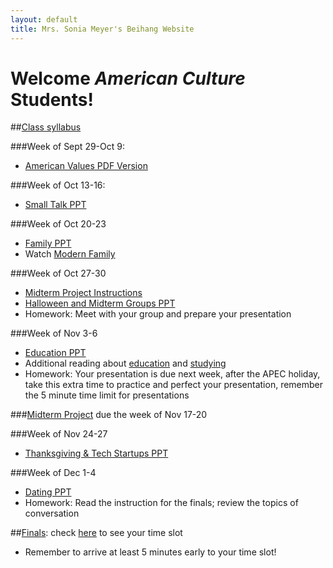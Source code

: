 ```yaml
---
layout: default
title: Mrs. Sonia Meyer's Beihang Website
---
```

# Welcome *American Culture* Students!

##[Class syllabus](http://sonia-beihang-website-resources.s3.amazonaws.com/Graduate%20Culture%20Fall%202014%20Syllabus.pdf)


###Week of Sept 29-Oct 9:
- [American Values PDF Version](http://sonia-beihang-website-resources.s3.amazonaws.com/AmericanValues.pdf)

###Week of Oct 13-16:
- [Small Talk PPT](http://sonia-beihang-website-resources.s3.amazonaws.com/Small%20Talk.ppt)

###Week of Oct 20-23
- [Family PPT](http://sonia-beihang-website-resources.s3.amazonaws.com/Week%207%20Family.ppt)
- Watch [Modern Family](http://tv.sohu.com/20120926/n354001234.shtml)

###Week of Oct 27-30
- [Midterm Project Instructions](http://sonia-beihang-website-resources.s3.amazonaws.com/Midterm%20Project%20Instructions-Do%20Americans%20do%20that%20too%3F.pdf) 
- [Halloween and Midterm Groups PPT](https://s3-ap-northeast-1.amazonaws.com/sonia-beihang-website-resources/Halloween+GC.pdf)
- Homework: Meet with your group and prepare your presentation

###Week of Nov 3-6
- [Education PPT](http://sonia-beihang-website-resources.s3.amazonaws.com/Education+GC.pdf)
- Additional reading about [education](http://sonia-beihang-website-resources.s3.amazonaws.com/Week%208%20American%20Ways-Education.pdf) and [studying](http://sonia-beihang-website-resources.s3.amazonaws.com/Week%208%20American%20Ways-Studying.pdf)
- Homework: Your presentation is due next week, after the APEC holiday, take this extra time to practice and perfect your presentation, remember the 5 minute time limit for presentations




###[Midterm Project](http://sonia-beihang-website-resources.s3.amazonaws.com/Midterm%20Project%20Instructions-Do%20Americans%20do%20that%20too%3F.pdf) due the week of Nov 17-20

###Week of Nov 24-27
- [Thanksgiving & Tech Startups PPT](http://sonia-beihang-website-resources.s3.amazonaws.com/Thanksgiving%20and%20Apps.pdf)

###Week of Dec 1-4
- [Dating PPT](http://sonia-beihang-website-resources.s3.amazonaws.com/Dating.pdf) 
- Homework: Read the instruction for the finals; review the topics of conversation


##[Finals](http://sonia-beihang-website-resources.s3.amazonaws.com/Final%20Instructions.pdf): check [here](http://sonia-beihang-website-resources.s3.amazonaws.com/Finals%20Timetable.pdf) to see your time slot
- Remember to arrive at least 5 minutes early to your time slot!
